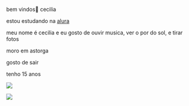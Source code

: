 bem vindos🩷
cecilia

estou estudando na  [alura](https://www.alura.com.br/)

meu nome é cecilia e eu gosto de ouvir musica, ver o por do sol, e tirar fotos

moro em astorga 

gosto de sair 

tenho 15 anos 

![](https://tenor.com/pt-BR/view/like-thumbs-up-stars-awesome-gif-15811556)


![](https://media.tenor.com/OYFupIOXEKkAAAAM/smiling-giggle.gif)
